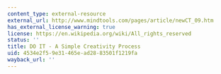 ```yaml
---
content_type: external-resource
external_url: http://www.mindtools.com/pages/article/newCT_09.htm
has_external_license_warning: true
license: https://en.wikipedia.org/wiki/All_rights_reserved
status: ''
title: DO IT - A Simple Creativity Process
uid: 4534e2f5-9e31-465e-ad28-83501f1219fa
wayback_url: ''
---
```

